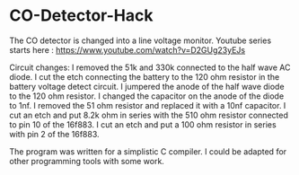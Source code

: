 # CO-Detector-Hack

The CO detector is changed into a line voltage monitor.
Youtube series starts here :
https://www.youtube.com/watch?v=D2GUg23yEJs

Circuit changes:
I removed the 51k and 330k connected to the half wave AC diode.
I cut the etch connecting the battery to the 120 ohm resistor in the battery voltage detect circuit.
I jumpered the anode of the half wave diode to the 120 ohm resistor.
I changed the capacitor on the anode of the diode to 1nf.
I removed the 51 ohm resistor and replaced it with a 10nf capacitor.
I cut an etch and put 8.2k ohm in series with the 510 ohm resistor connected to pin 10 of the 16f883.
I cut an etch and put a 100 ohm resistor in series with pin 2 of the 16f883.

The program was written for a simplistic C compiler.  I could be adapted for other programming tools with some
work.
 
